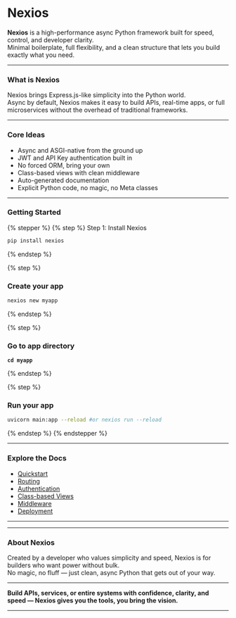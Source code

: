 # Nexios

**Nexios** is a high-performance async Python framework built for speed, control, and developer clarity.\
Minimal boilerplate, full flexibility, and a clean structure that lets you build exactly what you need.

***

### What is Nexios

Nexios brings Express.js-like simplicity into the Python world.\
Async by default, Nexios makes it easy to build APIs, real-time apps, or full microservices without the overhead of traditional frameworks.

***

### Core Ideas

* Async and ASGI-native from the ground up
* JWT and API Key authentication built in
* No forced ORM, bring your own
* Class-based views with clean middleware
* Auto-generated documentation
* Explicit Python code, no magic, no Meta classes

***

### Getting Started

{% stepper %}
{% step %}
Step 1: Install Nexios

```sh
pip install nexios
```
{% endstep %}

{% step %}
### Create your app

```sh
nexios new myapp
```
{% endstep %}

{% step %}
### Go to app directory&#x20;

<pre class="language-sh"><code class="lang-sh"><strong>cd myapp
</strong></code></pre>
{% endstep %}

{% step %}
### Run your app

```sh
uvicorn main:app --reload #or nexios run --reload
```
{% endstep %}
{% endstepper %}

***

### Explore the Docs

* [Quickstart](./#what-is-nexios)
* [Routing](https://chatgpt.com/c/routing.md)
* [Authentication](authentication.md)
* [Class-based Views](class-based-views.md)
* [Middleware](fundamentals/middleware.md)
* [Deployment](https://chatgpt.com/c/deploy.md)

***



***

### About Nexios

Created by a developer who values simplicity and speed, Nexios is for builders who want power without bulk.\
No magic, no fluff — just clean, async Python that gets out of your way.

***

**Build APIs, services, or entire systems with confidence, clarity, and speed — Nexios gives you the tools, you bring the vision.**

***

